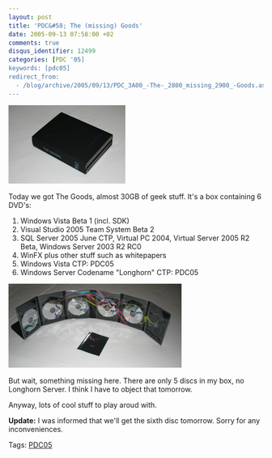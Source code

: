 ```yaml
---
layout: post
title: 'PDC&#58; The (missing) Goods'
date: 2005-09-13 07:58:00 +02
comments: true
disqus_identifier: 12499
categories: [PDC '05]
keywords: [pdc05]
redirect_from:
  - /blog/archive/2005/09/13/PDC_3A00_-The-_2800_missing_2900_-Goods.aspx/
---
```


![PDC Goods](/files/archive/IMG_0602.png)

Today we got The Goods, almost 30GB of geek stuff. It's a box containing 6 DVD's:

1.  Windows Vista Beta 1 (incl. SDK)
2.  Visual Studio 2005 Team System Beta 2
3.  SQL Server 2005 June CTP, Virtual PC 2004, Virtual Server 2005 R2 Beta, Windows Server 2003 R2 RC0
4.  WinFX plus other stuff such as whitepapers
5.  Windows Vista CTP: PDC05
6.  Windows Server Codename "Longhorn" CTP: PDC05

![PDC Goods opened](/files/archive/IMG_0601.png)

But wait, something missing here. There are only 5 discs in my box, no Longhorn Server. I think I have to object that tomorrow.

Anyway, lots of cool stuff to play aroud with.

**Update:** I was informed that we'll get the sixth disc tomorrow. Sorry for any inconveniences.

Tags: [PDC05](http://channel9.msdn.com/tags/pdc05)

